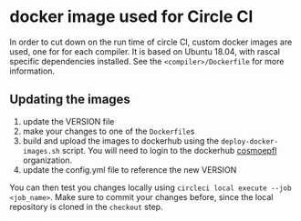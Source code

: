 # docker image used for Circle CI

In order to cut down on the run time of circle CI, custom docker images are
used, one for for each compiler. It is based on Ubuntu 18.04, with rascal
specific dependencies installed.  See the `<compiler>/Dockerfile` for more
information.

## Updating the images

1. update the VERSION file
2. make your changes to one of the `Dockerfile`s
3. build and upload the images to dockerhub using the `deploy-docker-images.sh`
   script. You will need to login to the dockerhub
   [cosmoepfl](https://cloud.docker.com/u/cosmoepfl/repository/list)
   organization.
4. update the config.yml file to reference the new VERSION

You can then test you changes locally using `circleci local execute --job
<job_name>`. Make sure to commit your changes before, since the local repository
is cloned in the `checkout` step.
